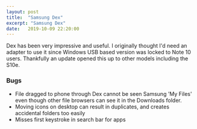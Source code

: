 ```yaml
---
layout: post
title:  "Samsung Dex"
excerpt: "Samsung Dex"
date:   2019-10-09 22:20:00
---
```


Dex has been very impressive and useful. I originally thought I'd need an adapter to use it since Windows USB based version was locked to Note 10 users. Thankfully an update opened this up to other models including the S10e.

### Bugs

* File dragged to phone through Dex cannot be seen Samsung 'My Files' even though other file browsers can see it in the Downloads folder.
* Moving icons on desktop can result in duplicates, and creates accidental folders too easily
* Misses first keystroke in search bar for apps

